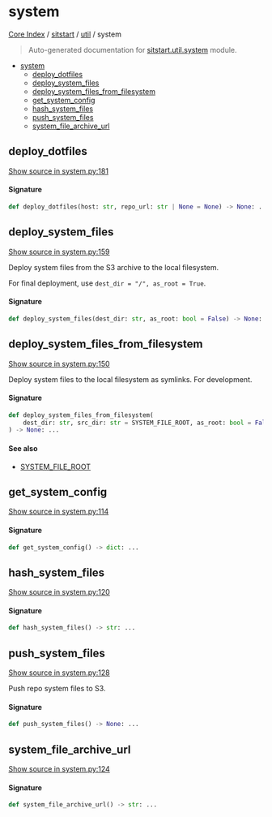 # system

[Core Index](../../README.md#core-index) / [sitstart](../index.md#sitstart) / [util](./index.md#util) / system

> Auto-generated documentation for [sitstart.util.system](../../../python/sitstart/util/system.py) module.

- [system](#system)
  - [deploy_dotfiles](#deploy_dotfiles)
  - [deploy_system_files](#deploy_system_files)
  - [deploy_system_files_from_filesystem](#deploy_system_files_from_filesystem)
  - [get_system_config](#get_system_config)
  - [hash_system_files](#hash_system_files)
  - [push_system_files](#push_system_files)
  - [system_file_archive_url](#system_file_archive_url)

## deploy_dotfiles

[Show source in system.py:181](../../../python/sitstart/util/system.py#L181)

#### Signature

```python
def deploy_dotfiles(host: str, repo_url: str | None = None) -> None: ...
```



## deploy_system_files

[Show source in system.py:159](../../../python/sitstart/util/system.py#L159)

Deploy system files from the S3 archive to the local filesystem.

For final deployment, use `dest_dir = "/", as_root = True`.

#### Signature

```python
def deploy_system_files(dest_dir: str, as_root: bool = False) -> None: ...
```



## deploy_system_files_from_filesystem

[Show source in system.py:150](../../../python/sitstart/util/system.py#L150)

Deploy system files to the local filesystem as symlinks. For development.

#### Signature

```python
def deploy_system_files_from_filesystem(
    dest_dir: str, src_dir: str = SYSTEM_FILE_ROOT, as_root: bool = False
) -> None: ...
```

#### See also

- [SYSTEM_FILE_ROOT](#system_file_root)



## get_system_config

[Show source in system.py:114](../../../python/sitstart/util/system.py#L114)

#### Signature

```python
def get_system_config() -> dict: ...
```



## hash_system_files

[Show source in system.py:120](../../../python/sitstart/util/system.py#L120)

#### Signature

```python
def hash_system_files() -> str: ...
```



## push_system_files

[Show source in system.py:128](../../../python/sitstart/util/system.py#L128)

Push repo system files to S3.

#### Signature

```python
def push_system_files() -> None: ...
```



## system_file_archive_url

[Show source in system.py:124](../../../python/sitstart/util/system.py#L124)

#### Signature

```python
def system_file_archive_url() -> str: ...
```
